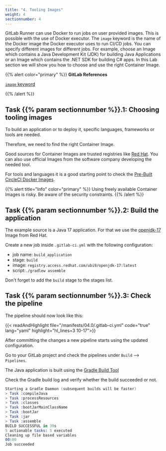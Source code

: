 ```yaml
---
title: "4. Tooling Images"
weight: 4
sectionnumber: 4
---
```


GitLab Runner can use Docker to run jobs on user provided images. This is possible with the use of Docker executor.
The `image` keyword is the name of the Docker image the Docker executor uses to run CI/CD jobs. You can specify different images for different jobs. For example, choose an Image which contains a Java Development Kit (JDK) for building Java Applications or an Image which contains the .NET SDK for building C# apps.
In this Lab section we will show you how to choose and use the right Container Image.

{{% alert color="primary" %}}
**GitLab References**

[`image` keyword](https://docs.gitlab.com/ee/ci/yaml/#image)

{{% /alert %}}


## Task {{% param sectionnumber %}}.1: Choosing tooling images

To build an application or to deploy it, specific languages, frameworks or tools are needed.

Therefore, we need to find the right Container Image.

Good sources for Container Images are trusted registries like [Red Hat](https://catalog.redhat.com/software/containers/explore).
You can also use official Images from the software company developing the needed tool.

For tools and languages it is a good starting point to check the [Pre-Built CircleCI Docker Images](https://circleci.com/docs/2.0/circleci-images/#latest-image-tags-by-language).

{{% alert title="Info" color="primary" %}}
Using freely available Container Images is risky. Be aware of the security constraints.
{{% /alert %}}

<!-- TODO
* [ ] how to check Images?
-->


## Task {{% param sectionnumber %}}.2: Build the application

The example source is a Java 17 application. For that we use the [openjdk-17](https://catalog.redhat.com/software/containers/ubi9/openjdk-17/61ee7c26ed74b2ffb22b07f6) Image from Red Hat.

Create a new job inside `.gitlab-ci.yml` with the following configuration:

* job name: `build_application`
* stage: `build`
* image: `registry.access.redhat.com/ubi9/openjdk-17:latest`
* script:`./gradlew assemble`

Don't forget to add the `build` stage to the stages list.


<!-- TODO

* [ ] mobi specific tags!!

  tags:
    - mobiliar
    - build

-->


## Task {{% param sectionnumber %}}.3: Check the pipeline

The pipeline should now look like this:

{{< readAndHighlight file="/manifests/04.0/.gitlab-ci.yml" code="true" lang="yaml" highlight="hl_lines=3 10-17">}}

After committing the changes a new pipeline starts using the updated configuration.


Go to your GitLab project and check the pipelines under `Build` --> `Pipelines`.

The Java application is built using the [Gradle Build Tool](https://gradle.org/)

Check the Gradle build log and verify whether the build succeeded or not.

```s
Starting a Gradle Daemon (subsequent builds will be faster)
> Task :compileJava
> Task :processResources
> Task :classes
> Task :bootJarMainClassName
> Task :bootJar
> Task :jar
> Task :assemble
BUILD SUCCESSFUL in 39s
5 actionable tasks: 5 executed
Cleaning up file based variables
00:00
Job succeeded
```
